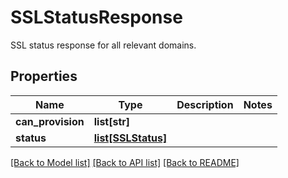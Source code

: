# SSLStatusResponse

SSL status response for all relevant domains.
## Properties
Name | Type | Description | Notes
------------ | ------------- | ------------- | -------------
**can_provision** | **list[str]** |  | 
**status** | [**list[SSLStatus]**](SSLStatus.md) |  | 

[[Back to Model list]](../README.md#documentation-for-models) [[Back to API list]](../README.md#documentation-for-api-endpoints) [[Back to README]](../README.md)


